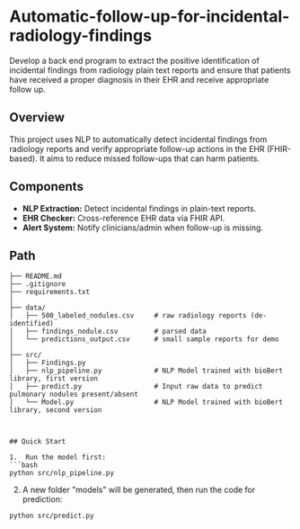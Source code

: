 # Automatic-follow-up-for-incidental-radiology-findings
Develop a back end program to extract the positive identification of incidental findings from radiology plain text reports and ensure that patients have received a proper diagnosis in their EHR and receive appropriate follow up.

## Overview
This project uses NLP to automatically detect incidental findings from radiology reports
and verify appropriate follow-up actions in the EHR (FHIR-based). It aims to reduce missed
follow-ups that can harm patients.

## Components
- **NLP Extraction:** Detect incidental findings in plain-text reports.
- **EHR Checker:** Cross-reference EHR data via FHIR API.
- **Alert System:** Notify clinicians/admin when follow-up is missing.

## Path
```
├── README.md
├── .gitignore
├── requirements.txt
│
├── data/
│   ├── 500_labeled_nodules.csv     # raw radiology reports (de-identified)
│   ├── findings_nodule.csv         # parsed data
│   └── predictions_output.csv      # small sample reports for demo
│
├── src/
│   ├── Findings.py
│   ├── nlp_pipeline.py             # NLP Model trained with bioBert library, first version
│   ├── predict.py                  # Input raw data to predict pulmonary nodules present/absent
│   └── Model.py                    # NLP Model trained with bioBert library, second version



## Quick Start

1.  Run the model first:
```bash
python src/nlp_pipeline.py
```
2. A new folder "models" will be generated, then run the code for prediction:

```bash
python src/predict.py
```